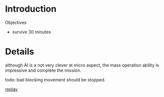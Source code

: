 # Introduction #

Objectives
- survive 30 minutes


# Details #

although AI is a not very clever at micro aspect,
the mass operation ability is impressive and complete the mission.

todo:
bad blocking movement should be stopped.


[replay](http://neoe-bw-ai-missions.googlecode.com/files/0079%20EliteGT%20neoeT%20CompZ.rep)